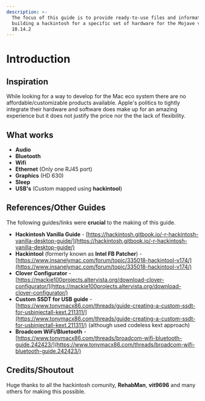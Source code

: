 ```yaml
---
description: >-
  The focus of this guide is to provide ready-to-use files and information about
  building a hackintosh for a specific set of hardware for the Mojave version
  10.14.2
---
```


# Introduction

## Inspiration

While looking for a way to develop for the Mac eco system there are no affordable/customizable products available. Apple's politics to tightly integrate their hardware and software does make up for an amazing experience but it does not justify the price nor the the lack of flexibility.

## What works

* **Audio**
* **Bluetooth**
* **Wifi**
* **Ethernet** \(Only one RJ45 port\)
* **Graphics** \(HD 630\)
* **Sleep**
* **USB's** \(Custom mapped using **hackintool**\)

## References/Other Guides

The following guides/links were **crucial** to the making of this guide.

* **Hackintosh Vanilla Guide** - [https://hackintosh.gitbook.io/-r-hackintosh-vanilla-desktop-guide/](https://hackintosh.gitbook.io/-r-hackintosh-vanilla-desktop-guide/)
* **Hackintool** \(formerly known as **Intel FB Patcher**\) - [https://www.insanelymac.com/forum/topic/335018-hackintool-v174/](https://www.insanelymac.com/forum/topic/335018-hackintool-v174/)
* **Clover Configurator** - [https://mackie100projects.altervista.org/download-clover-configurator/](https://mackie100projects.altervista.org/download-clover-configurator/)
* **Custom SSDT for USB guide**  - [https://www.tonymacx86.com/threads/guide-creating-a-custom-ssdt-for-usbinjectall-kext.211311/](https://www.tonymacx86.com/threads/guide-creating-a-custom-ssdt-for-usbinjectall-kext.211311/) \(although used codeless kext approach\)
*  **Broadcom WiFi/Bluetooth** - [https://www.tonymacx86.com/threads/broadcom-wifi-bluetooth-guide.242423/](https://www.tonymacx86.com/threads/broadcom-wifi-bluetooth-guide.242423/)

## Credits/Shoutout

Huge thanks to all the hackintosh comunity,  **RehabMan**, **vit9696** and many others for making this possible.

